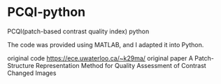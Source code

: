 # PCQI-python
PCQI(patch-based contrast quality index) python

The code was provided using MATLAB, and I adapted it into Python.

original code https://ece.uwaterloo.ca/~k29ma/
original paper A Patch-Structure Representation Method for Quality Assessment of Contrast Changed Images
